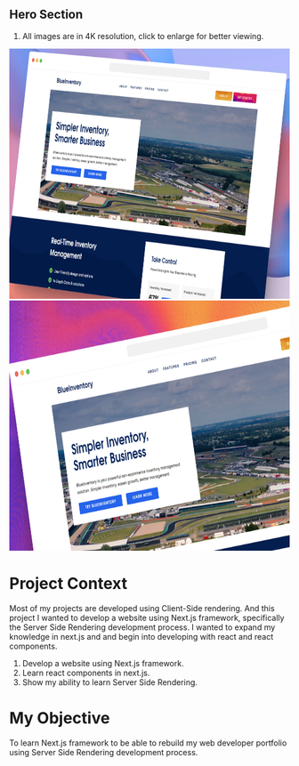 ## Hero Section

1. All images are in 4K resolution, click to enlarge for better viewing.

<img src="public/img/screenshots/BlueInventory-Inventory-Management-Software.jpg" width="1080px" height="450px">
<img src="public/img/screenshots/BlueInventory-Inventory-Management-Software (2).jpg" width="1080px" height="450px">

# Project Context
Most of my projects are developed using Client-Side rendering. And this project I wanted to develop a website using Next.js framework, specifically the Server Side Rendering development process. I wanted to expand my knowledge in next.js and and begin into developing with react and react components.

1. Develop a website using Next.js framework.
2. Learn react components in next.js.
3. Show my ability to learn Server Side Rendering.

# My Objective
To learn Next.js framework to be able to rebuild my web developer portfolio using Server Side Rendering development process.
